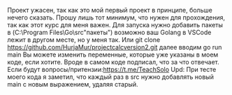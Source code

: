 Проект ужасен, так как это мой первый проект в принципе, больше нечего сказать. Прошу лишь тот минимум, что нужен для прохождения, так как этот курс для меня важен.
Для запуска нужно добавить пакеты в (C:\Program Files\Go\src\"пакеты") возможно ваш Golang в VSCode лежит в другом месте, но у меня так.
Или git clone https://github.com/HurjaMur/projectcalcversion2.git
далее вводим go run main
Вы можете изменить переменные, которые уже указаны в моем коде, если хотите.
Вроде в самом коде подписал, что за что отвечает.
Если будут вопросы/притензии:https://t.me/TeachSolo
Upd: При тесте моего кода я заметил, что каждый раз в src нужно добавлять новый main с новым выражением, удаляя старый.
